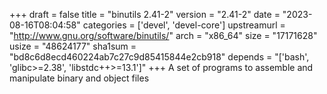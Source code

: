 +++
draft = false
title = "binutils 2.41-2"
version = "2.41-2"
date = "2023-08-16T08:04:58"
categories = ['devel', 'devel-core']
upstreamurl = "http://www.gnu.org/software/binutils/"
arch = "x86_64"
size = "17171628"
usize = "48624177"
sha1sum = "bd8c6d8ecd460224ab7c27c9d85415844e2cb918"
depends = "['bash', 'glibc>=2.38', 'libstdc++>=13.1']"
+++
A set of programs to assemble and manipulate binary and object files